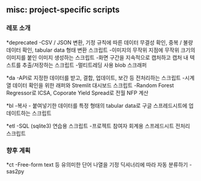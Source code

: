 ## misc: project-specific scripts
### 레포 소개
*deprecated
-CSV / JSON 변환, 기정 규칙에 따른 데이터 무결성 확인, 중복 / 불량 데이터 확인, tabular data 형태 변환 스크립트
-이미지의 무작위 지점에 무작위 크기의 이미지를 붙인 이미지 생성하는 스크립트
-화면 구간을 지속적으로 캡처하고 캡처 내 텍스트를 추출/저장하는 스크립트
-멀티트레딩 사용 blob 스크래퍼

*da
-API로 지정한 데이터를 받고, 결합, 업데이트, 보간 등 전처리하는 스크립트
-시계열 데이터 확인을 위한 래퍼와 Stremlit 대시보드 스크립트
-Random Forest Regressor로 ICSA, Coporate Yield Spread로 전월 NFP 계산

*bl
-복사 - 붙여넣기한 데이터를 특정 형태의 tabular data로 구글 스프레드시트에 업데이트하는 스크립트

*etl
-SQL (sqlite3) 연습용 스크립트
-프로젝트 참여자 회계용 스프레드시트 전처리 스크립트

### 향후 계획
*ct
-Free-form text 등 유의미한 단어 나열을 기정 딕셔너리에 따라 자동 분류하기
-sas2py